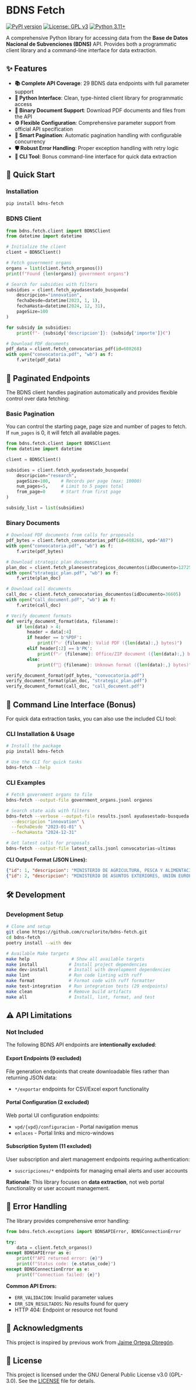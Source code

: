 # BDNS Fetch

[![PyPI version](https://badge.fury.io/py/bdns-fetch.svg)](https://badge.fury.io/py/bdns-fetch)
[![License: GPL v3](https://img.shields.io/badge/License-GPLv3-blue.svg)](https://www.gnu.org/licenses/gpl-3.0)
[![Python 3.11+](https://img.shields.io/badge/python-3.11+-blue.svg)](https://www.python.org/downloads/)

A comprehensive Python library for accessing data from the **Base de Datos Nacional de Subvenciones (BDNS)** API. Provides both a programmatic client library and a command-line interface for data extraction.

## ✨ Features

- **📚 Complete API Coverage**: 29 BDNS data endpoints with full parameter support
- **🐍 Python Interface**: Clean, type-hinted client library for programmatic access
- **📄 Binary Document Support**: Download PDF documents and files from the API
- **⚙️ Flexible Configuration**: Comprehensive parameter support from official API specification
- **🔄 Smart Pagination**: Automatic pagination handling with configurable concurrency
- **🛡️ Robust Error Handling**: Proper exception handling with retry logic
- **🔧 CLI Tool**: Bonus command-line interface for quick data extraction

## 🚀 Quick Start

### Installation

```bash
pip install bdns-fetch
```

### BDNS Client

```python
from bdns.fetch.client import BDNSClient
from datetime import datetime

# Initialize the client
client = BDNSClient()

# Fetch government organs
organs = list(client.fetch_organos())
print(f"Found {len(organs)} government organs")

# Search for subsidies with filters
subsidies = client.fetch_ayudasestado_busqueda(
    descripcion="innovation",
    fechaDesde=datetime(2023, 1, 1),
    fechaHasta=datetime(2024, 12, 31),
    pageSize=100
)

for subsidy in subsidies:
    print(f"- {subsidy['descripcion']}: {subsidy['importe']}€")

# Download PDF documents
pdf_data = client.fetch_convocatorias_pdf(id=608268)
with open("convocatoria.pdf", "wb") as f:
    f.write(pdf_data)
```

## 📄 Paginated Endpoints

The BDNS client handles pagination automatically and provides flexible control over data fetching:

### Basic Pagination

You can control the starting page, page size and number of pages to fetch. If `num_pages` is 0, it will fetch all available pages.

```python
from bdns.fetch.client import BDNSClient
from datetime import datetime

client = BDNSClient()

subsidies = client.fetch_ayudasestado_busqueda(
    descripcion="research",
    pageSize=100,    # Records per page (max: 10000)
    num_pages=5,     # Limit to 5 pages total
    from_page=0      # Start from first page
)

subsidy_list = list(subsidies)
```

### Binary Documents

```python
# Download PDF documents from calls for proposals
pdf_bytes = client.fetch_convocatorias_pdf(id=608268, vpd="A07")
with open("convocatoria.pdf", "wb") as f:
    f.write(pdf_bytes)

# Download strategic plan documents
plan_doc = client.fetch_planesestrategicos_documentos(idDocumento=1272508)
with open("strategic_plan.pdf", "wb") as f:
    f.write(plan_doc)

# Download call documents
call_doc = client.fetch_convocatorias_documentos(idDocumento=36605)
with open("call_document.pdf", "wb") as f:
    f.write(call_doc)

# Verify document formats
def verify_document_format(data, filename):
    if len(data) > 4:
        header = data[:4]
        if header == b'%PDF':
            print(f"✅ {filename}: Valid PDF ({len(data):,} bytes)")
        elif header[:2] == b'PK':
            print(f"✅ {filename}: Office/ZIP document ({len(data):,} bytes)")
        else:
            print(f"📄 {filename}: Unknown format ({len(data):,} bytes)")

verify_document_format(pdf_bytes, "convocatoria.pdf")
verify_document_format(plan_doc, "strategic_plan.pdf")
verify_document_format(call_doc, "call_document.pdf")
```

## 🎯 Command Line Interface (Bonus)

For quick data extraction tasks, you can also use the included CLI tool:

### CLI Installation & Usage

```bash
# Install the package
pip install bdns-fetch

# Use the CLI for quick tasks
bdns-fetch --help
```

### CLI Examples

```bash
# Fetch government organs to file
bdns-fetch --output-file government_organs.jsonl organos

# Search state aids with filters
bdns-fetch --verbose --output-file results.jsonl ayudasestado-busqueda \
  --descripcion "innovation" \
  --fechaDesde "2023-01-01" \
  --fechaHasta "2024-12-31"

# Get latest calls for proposals
bdns-fetch --output-file latest_calls.jsonl convocatorias-ultimas
```

**CLI Output Format (JSON Lines):**
```json
{"id": 1, "descripcion": "MINISTERIO DE AGRICULTURA, PESCA Y ALIMENTACIÓN", "codigo": "E04"}
{"id": 2, "descripcion": "MINISTERIO DE ASUNTOS EXTERIORES, UNIÓN EUROPEA Y COOPERACIÓN", "codigo": "E05"}
```

## 🛠️ Development

### Development Setup

```bash
# Clone and setup
git clone https://github.com/cruzlorite/bdns-fetch.git
cd bdns-fetch
poetry install --with dev

# Available Make targets
make help                # Show all available targets
make install            # Install project dependencies  
make dev-install        # Install with development dependencies
make lint               # Run code linting with ruff
make format             # Format code with ruff formatter
make test-integration   # Run integration tests (29 endpoints)
make clean              # Remove build artifacts
make all                # Install, lint, format, and test
```

## ⚠️ API Limitations

### Not Included
The following BDNS API endpoints are **intentionally excluded**:

#### Export Endpoints (9 excluded)
File generation endpoints that create downloadable files rather than returning JSON data:
- `*/exportar` endpoints for CSV/Excel export functionality

#### Portal Configuration (2 excluded)  
Web portal UI configuration endpoints:
- `vpd/{vpd}/configuracion` - Portal navigation menus
- `enlaces` - Portal links and micro-windows

#### Subscription System (11 excluded)
User subscription and alert management endpoints requiring authentication:
- `suscripciones/*` endpoints for managing email alerts and user accounts

**Rationale**: This library focuses on **data extraction**, not web portal functionality or user account management.

## 🔧 Error Handling

The library provides comprehensive error handling:

```python
from bdns.fetch.exceptions import BDNSAPIError, BDNSConnectionError

try:
    data = client.fetch_organos()
except BDNSAPIError as e:
    print(f"API returned error: {e}")
    print(f"Status code: {e.status_code}")
except BDNSConnectionError as e:
    print(f"Connection failed: {e}")
```

**Common API Errors:**
- `ERR_VALIDACION`: Invalid parameter values
- `ERR_SIN_RESULTADOS`: No results found for query
- HTTP 404: Endpoint or resource not found

## 🙏 Acknowledgments

This project is inspired by previous work from [Jaime Ortega Obregón](https://github.com/JaimeObregon/subvenciones/tree/main).

## 📜 License

This project is licensed under the GNU General Public License v3.0 (GPL-3.0). See the [LICENSE](LICENSE) file for details.
